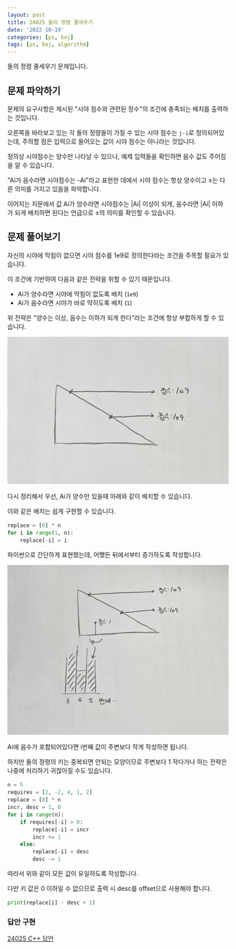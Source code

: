 ```yaml
---
layout: post
title: 24025 돌의 정령 줄세우기
date: '2022-10-19'
categories: [ps, boj]
tags: [ps, boj, algorithm]
---
```


돌의 정령 줄세우기 문제입니다.

## 문제 파악하기

문제의 요구사항은 제시된 "시야 점수와 관련된 정수"의 조건에 충족되는 배치를 출력하는 것입니다.  

오른쪽을 바라보고 있는 각 돌의 정령들이 가질 수 있는 시야 점수는 `j-i`로 정의되어있는데, 주의할 점은 입력으로 들어오는 값이 시야 점수는 아니라는 것입니다.  

정의상 시야점수는 양수만 나타날 수 있으나, 예제 입력들을 확인하면 음수 값도 주어짐을 알 수 있습니다.  

"Ai가 음수라면 시야점수는 -Ai"라고 표현한 데에서 시야 점수는 항상 양수이고 ±는 다른 의미를 가지고 있음을 파악합니다.  

이어지는 지문에서 값 Ai가 양수라면 시야점수는 |Ai| 이상이 되게, 음수라면 |Ai| 이하가 되게 배치하면 된다는 언급으로 ±의 의미를 확인할 수 있습니다.

## 문제 풀어보기

자신의 시야에 막힘이 없으면 시야 점수를 1e9로 정의한다라는 조건을 주목할 필요가 있습니다.  

이 조건에 기반하여 다음과 같은 전략을 취할 수 있기 때문입니다.  

 * Ai가 양수라면 시야에 막힘이 없도록 배치 (`1e9`)
 * Ai가 음수라면 시야가 바로 막히도록 배치 (`1`)

위 전략은 "양수는 이상, 음수는 이하가 되게 한다"라는 조건에 항상 부합하게 할 수 있습니다.

![](/static/posts/2022-10-19-boj-24025/positive.jpeg)  

다시 정리해서 우선, Ai가 양수만 있을때 아래와 같이 배치할 수 있습니다.  

이와 같은 배치는 쉽게 구현할 수 있습니다.  

```py
replace = [0] * n
for i in range(1, n):
    replace[-i] = i
```

파이썬으로 간단하게 표현했는데, 어쨌든 뒤에서부터 증가하도록 작성합니다.  

![](/static/posts/2022-10-19-boj-24025/negative.jpeg)

Ai에 음수가 포함되어있다면 i번째 값이 주변보다 작게 작성하면 됩니다.  

하지만 돌의 정령의 키는 중복되면 안되는 모양이므로 주변보다 1 작다거나 하는 전략은 나중에 처리하기 귀찮아질 수도 있습니다.

```py
n = 5
requires = [2, -2, 4, 1, 2]
replace = [0] * n
incr, desc = 1, 0
for i in range(n):
    if requires[-i] > 0:
        replace[-i] = incr
        incr += 1
    else:
        replace[-i] = desc
        desc -= 1
```

따라서 위와 같이 모든 값이 유일하도록 작성합니다.  

다만 키 값은 0 이하일 수 없으므로 출력 시 desc를 offset으로 사용해야 합니다.  

```py
print(replace[i] - desc + 1)
```

### 답안 구현

[24025 C++ 답안](https://github.com/ShapeLayer/training/blob/main/tasks/oj/boj/cpp/24025.cpp)  
